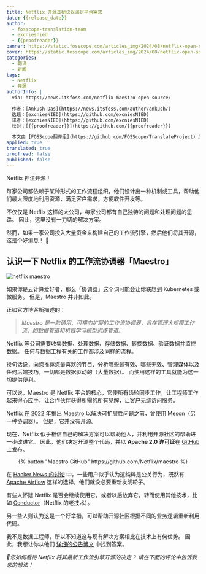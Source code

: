 ```yaml
---
title: Netflix 开源其秘诀以满足平台需求
date: {{release_date}}
author:
  - fosscope-translation-team
  - excniesnied
  - {{proofreader}}
banner: https://static.fosscope.com/articles_img/2024/08/netflix-open-sources-its-secret-sauce-to-meet-the-demands-of-its-platform/netflix-opensource-maestro.webp
cover: https://static.fosscope.com/articles_img/2024/08/netflix-open-sources-its-secret-sauce-to-meet-the-demands-of-its-platform/netflix-opensource-maestro.webp
categories:
  - 翻译
  - 新闻
tags: 
  - Netflix
  - 开源
authorInfo: |
  via: https://news.itsfoss.com/netflix-maestro-open-source/

  作者：[Ankush Das](https://news.itsfoss.com/author/ankush/)
  选题：[excniesNIED](https://github.com/excniesNIED)
  译者：[excniesNIED](https://github.com/excniesNIED)
  校对：[{{proofreader}}](https://github.com/{{proofreader}})

  本文由 [FOSScope翻译组](https://github.com/FOSScope/TranslateProject) 原创编译，[开源观察](https://fosscope.com/) 荣誉推出
applied: true
translated: true
proofread: false
published: false
---
```


Netflix 押注开源！

<!-- more -->

每家公司都依赖于某种形式的工作流程组织，他们设计出一种机制或工具，帮助他们最大限度地利用资源，满足客户需求，方便软件开发等。

不仅仅是 Netflix 这样的大公司，每家公司都有自己独特的问题和处理问题的思路。 因此，这里没有一刀切的解决方案。

然而，如果一家公司投入大量资金来构建自己的工作流引擎，然后他们将其开源，这是个好消息！ 🥳

## 认识一下 Netflix 的工作流协调器「Maestro」

![netflix maestro](https://static.fosscope.com/articles_img/2024/08/netflix-open-sources-its-secret-sauce-to-meet-the-demands-of-its-platform/netflix-opensource-maestro.webp)

如果你是云计算爱好者，那么「协调器」这个词可能会让你联想到 Kubernetes 或微服务。 但是，Maestro 并非如此。

正如官方博客所描述的：

> *Maestro 是一款通用、可横向扩展的工作流协调器，旨在管理大规模工作流，如数据管道和机器学习模型训练管道。*

Netflix 等公司需要收集数据、处理数据、存储数据、转换数据、验证数据并监控数据。 任何与数据工程有关的工作都涉及同样的流程。

换句话说，向您推荐您最喜欢的节目、分析哪些最有效、哪些无效、管理媒体以及任何后端技巧，一切都是数据驱动的（大量数据）。 而使用这样的工具就能为这一切提供便利。

可以说，Maestro 是 Netflix 平台的核心，它使所有齿轮同步工作，让工程师工作起来得心应手，让合作伙伴获得所需的所有见解，让客户无缝访问服务。

Netflix [在 2022 年推出 Maestro](https://netflixtechblog.com/orchestrating-data-ml-workflows-at-scale-with-netflix-maestro-aaa2b41b800c) 以解决可扩展性问题之前，曾使用 Meson（另一种协调器）。 但是，它并没有开源。

现在，Netflix 似乎相信自己的解决方案可以帮助他人，并利用开源社区的帮助进一步改进它。 因此，他们决定开源整个代码，并以 **Apache 2.0 许可证**在 [GitHub](https://github.com/Netflix/maestro) 上发布。


<center>{% button "Maestro GitHub" https://github.com/Netflix/maestro %}</center>

在 [Hacker News 的讨论](https://news.ycombinator.com/item?id=41037745&) 中，一些用户似乎认为这纯粹是公关行为，既然有 [Apache Airflow](https://airflow.apache.org/) 这样的选择，他们就没必要重新发明轮子。

有些人怀疑 Netflix 是否会继续使用它，或者以后放弃它，转而使用其他技术，比如 [Conductor](https://github.com/Netflix/conductor)（Netflix 的老技术）。

另一些人则认为这是一个好举措，可以帮助开源社区根据不同的业务逻辑重新利用代码。

我不是数据工程师，所以不知道这与现有解决方案相比在技术上有何优势。 因此，我想让你从他们 [详细的公告博文](https://netflixtechblog.com/maestro-netflixs-workflow-orchestrator-ee13a06f9c78) 中找到答案。

*💭您如何看待 Netflix 将其最新工作流引擎开源的决定？ 请在下面的评论中告诉我您的想法！*
